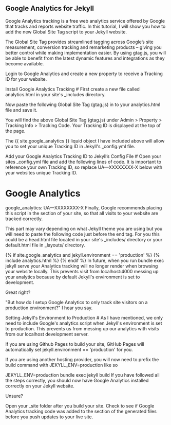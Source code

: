 ## Google Analytics for Jekyll
Google Analytics tracking is a free web analytics service offered by Google that tracks and reports website traffic. In this tutorial, I will show you how to add the new Global Site Tag script to your Jekyll website.

The Global Site Tag provides streamlined tagging across Google’s site measurement, conversion tracking and remarketing products – giving you better control while making implementation easier. By using gtag.js, you will be able to benefit from the latest dynamic features and integrations as they become available.

Login to Google Analytics and create a new property to receive a Tracking ID for your website.

Install Google Analytics Tracking #
First create a new file called analytics.html in your site's _includes directory.

Now paste the following Global Site Tag (gtag.js) in to your analytics.html file and save it.

<script async src="https://www.googletagmanager.com/gtag/js?id={{ site.google_analytics }}"></script>
<script>
  window.dataLayer = window.dataLayer || [];
  function gtag(){dataLayer.push(arguments);}
  gtag('js', new Date());

  gtag('config', '{{ site.google_analytics }}');
</script>
You will find the above Global Site Tag (gtag.js) under Admin > Property > Tracking Info > Tracking Code. Your Tracking ID is displayed at the top of the page.

The {{ site.google_analytics }} liquid object I have included above will allow you to set your unique Tracking ID in Jekyll's _config.yml file.

Add your Google Analytics Tracking ID to Jekyll’s Config File #
Open your sites _config.yml file and add the following lines of code. It is important to reference your own Tracking ID, so replace UA—XXXXXXXX-X below with your websites unique Tracking ID.

# Google Analytics
google_analytics: UA—XXXXXXXX-X
Finally, Google recommends placing this script in the <head> section of your site, so that all visits to your website are tracked correctly.

This part may vary depending on what Jekyll theme you are using but you will need to paste the following code just before the end </head> tag. For you this could be a head.html file located in your site's _includes/ directory or your default.html file in _layouts/ directory.

{% if site.google_analytics and jekyll.environment == 'production' %}
{% include analytics.html %}
{% endif %}
In future, when you run bundle exec jekyll serve your Analytics tracking will no longer render when browsing your website locally. This prevents visit from localhost:4000 messing up your analytics because by default Jekyll's environment is set to development.

Great right?

"But how do I setup Google Analytics to only track site visitors on a production environment?" I hear you say.

Setting Jekyll's Environment to Production #
As I have mentioned, we only need to include Google's analytics script when Jekyll's environment is set to production. This prevents us from messing up our analytics with visits from our localhost development server.

If you are using Github Pages to build your site, GitHub Pages will automatically set jekyll.environment == 'production' for you.

If you are using another hosting provider, you will now need to prefix the build command with JEKYLL_ENV=production like so

JEKYLL_ENV=production bundle exec jekyll build
If you have followed all the steps correctly, you should now have Google Analytics installed correctly on your Jekyll website.

Unsure?

Open your _site folder after you build your site. Check to see if Google Analytics tracking code was added to the <head> section of the generated files before you push updates to your live site.
